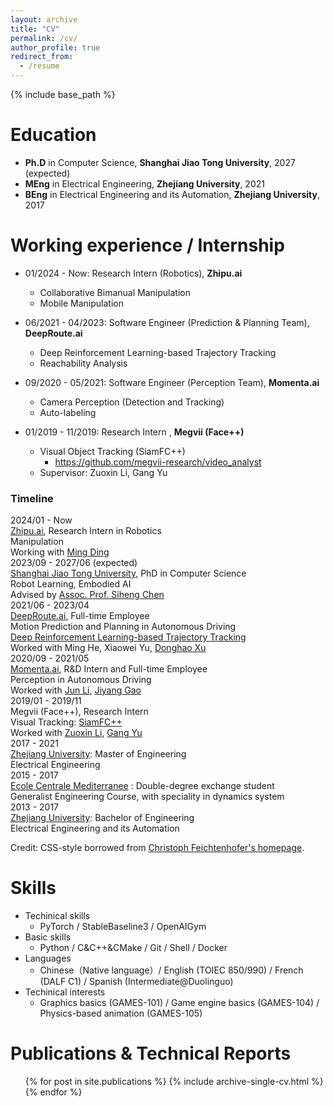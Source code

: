 ```yaml
---
layout: archive
title: "CV"
permalink: /cv/
author_profile: true
redirect_from:
  - /resume
---
```


{% include base_path %}

Education
======
* **Ph.D** in Computer Science, **Shanghai Jiao Tong University**, 2027 (expected)
* **MEng** in Electrical Engineering, **Zhejiang University**, 2021
* **BEng** in Electrical Engineering and its Automation, **Zhejiang University**, 2017

Working experience / Internship
======
* 01/2024 - Now: Research Intern (Robotics), **Zhipu.ai**
  * Collaborative Bimanual Manipulation
  * Mobile Manipulation

* 06/2021 - 04/2023: Software Engineer (Prediction & Planning Team), **DeepRoute.ai**
  * Deep Reinforcement Learning-based Trajectory Tracking
  * Reachability Analysis

* 09/2020 - 05/2021: Software Engineer (Perception Team), **Momenta.ai**
  * Camera Perception (Detection and Tracking)
  * Auto-labeling

* 01/2019 - 11/2019: Research Intern , **Megvii (Face++)**
  * Visual Object Tracking (SiamFC++)
    * https://github.com/megvii-research/video_analyst
  * Supervisor: Zuoxin Li, Gang Yu


<div class="container quote2">
  <h3>Timeline</h3>
</div>
<div class="container">
  <div id="timeline">
    <div class="timelineitem">
      <div class="tdate">2024/01 - Now</div>
      <div class="ttitle"><a href="https://www.zhipuai.cn/en/">Zhipu.ai</a>, Research Intern in Robotics </div>
      <div class="tdesc"> Manipulation </div>
      <div class="tdesc"> Working with <span class="thigh"> <a href="https://scholar.google.com/citations?user=Va50YzkAAAAJ">Ming Ding</a> </span> </div>
    </div>
    <div class="timelineitem">
      <div class="tdate">2023/09 - 2027/06 (expected)</div>
      <div class="ttitle"><a href="https://en.sjtu.edu.cn/">Shanghai Jiao Tong University</a>, PhD in Computer Science </div>
      <div class="tdesc"> Robot Learning, Embodied AI </div>
      <div class="tdesc"> Advised by <span class="thigh"> <a href="https://siheng-chen.github.io/">Assoc. Prof. Siheng Chen</a> </span> </div>
    </div>
    <div class="timelineitem">
      <div class="tdate">2021/06 - 2023/04</div>
      <div class="ttitle"><a href="https://www.deeproute.ai/">DeepRoute.ai</a>, Full-time Employee </div>
      <div class="tdesc"> Motion Prediction and Planning in Autonomous Driving </div>
      <div class="tdesc"> <a href="https://arxiv.org/abs/2308.15991/">Deep Reinforcement Learning-based Trajectory Tracking</a></div>
      <div class="tdesc"> Worked with <span class="thigh"> Ming He, Xiaowei Yu, <a href="http://www.poss.pku.edu.cn/people.html">Donghao Xu</a> </span> </div>
    </div>
    <div class="timelineitem">
      <div class="tdate">2020/09 - 2021/05</div>
      <div class="ttitle"><a href="https://www.momenta.ai/en/">Momenta.ai</a>, R&D Intern and Full-time Employee </div>
      <div class="tdesc"> Perception in Autonomous Driving </div>
      <div class="tdesc"> Worked with <span class="thigh"> <a href="https://www.linkedin.com/in/jun-li-79898768/">Jun Li</a>, <a href="https://jiyanggao.github.io/">Jiyang Gao</a> </span> </div>
    </div>
    <div class="timelineitem">
      <div class="tdate">2019/01 - 2019/11</div>
      <div class="ttitle">Megvii (Face++), Research Intern </div>
      <div class="tdesc"> Visual Tracking: <a href="https://ojs.aaai.org/index.php/AAAI/article/view/6944">SiamFC++</a></div>
      <div class="tdesc"> Worked with <span class="thigh"> <a href="https://scholar.google.com.hk/citations?user=eoAPuNAAAAAJ">Zuoxin Li</a>, <a href="http://www.skicyyu.org/">Gang Yu</a> </span> </div>
    </div>
    <div class="timelineitem">
      <div class="tdate">2017 - 2021
      </div>
      <div class="ttitle"> <a href="https://www.zju.edu.cn/english/">Zhejiang University</a>: Master of Engineering </div>
      <div class="tdesc">Electrical Engineering <span class="thigh"> </span></div>
    </div>
    <div class="timelineitem">
      <div class="tdate">2015 - 2017
      </div>
      <div class="ttitle"> <a href="https://www.centrale-mediterranee.fr/en/">Ecole Centrale Mediterranee</a> : Double-degree exchange student </div>
      <div class="tdesc">Generalist Engineering Course, with speciality in dynamics system <span class="thigh"> </span></div>
    </div>
    <div class="timelineitem">
      <div class="tdate">2013 - 2017
      </div>
      <div class="ttitle"> <a href="https://www.zju.edu.cn/english/">Zhejiang University</a>: Bachelor of Engineering </div>
      <div class="tdesc">Electrical Engineering and its Automation <span class="thigh"> </span></div>
    </div>
  </div>
</div>


Credit: CSS-style borrowed from [Christoph Feichtenhofer's homepage](https://github.com/feichtenhofer/feichtenhofer.github.io/blob/master/css/style.css).

Skills
======
* Techinical skills
  * PyTorch / StableBaseline3 / OpenAIGym
* Basic skills
  * Python / C&C++&CMake / Git / Shell / Docker
* Languages
  * Chinese（Native language）/ English (TOIEC 850/990) / French (DALF C1) / Spanish (Intermediate@Duolinguo)
* Techinical interests
  * Graphics basics (GAMES-101) / Game engine basics (GAMES-104) / Physics-based animation (GAMES-105)

Publications & Technical Reports
======
  <ul>{% for post in site.publications %}
    {% include archive-single-cv.html %}
  {% endfor %}</ul>
  
<!-- Talks
======
  <ul>{% for post in site.talks %}
    {% include archive-single-talk-cv.html %}
  {% endfor %}</ul> -->
  
<!-- Teaching
======
  <ul>{% for post in site.teaching %}
    {% include archive-single-cv.html %}
  {% endfor %}</ul> -->
  
<!-- Service and leadership
======
* Currently signed in to 43 different slack teams -->
